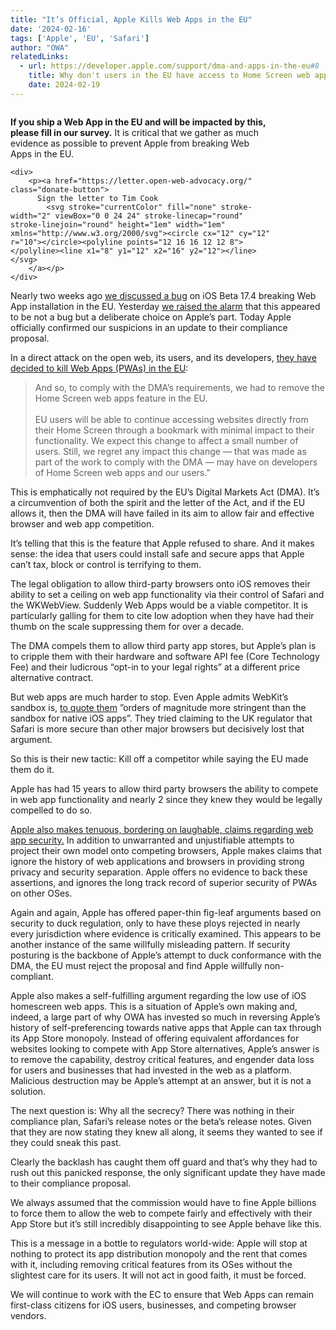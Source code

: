 ```yaml
---
title: "It’s Official, Apple Kills Web Apps in the EU"
date: '2024-02-16'
tags: ['Apple', 'EU', 'Safari']
author: "OWA"
relatedLinks:
  - url: https://developer.apple.com/support/dma-and-apps-in-the-eu#8
    title: Why don't users in the EU have access to Home Screen web apps?
    date: 2024-02-19
---
```


<div class="prom-banner" style="max-width: 30em;">
    <p class"illustration"><img src="/images/owa-home-logo.svg" alt="" /></p>
    <p><strong>If you ship a Web App in the EU and will be impacted by this, please fill in our survey.</strong> It is critical that we gather as much evidence as possible to prevent Apple from breaking Web Apps in the EU.</p>

    <div>
        <p><a href="https://letter.open-web-advocacy.org/" class="donate-button">
          Sign the letter to Tim Cook
            <svg stroke="currentColor" fill="none" stroke-width="2" viewBox="0 0 24 24" stroke-linecap="round" stroke-linejoin="round" height="1em" width="1em" xmlns="http://www.w3.org/2000/svg"><circle cx="12" cy="12" r="10"></circle><polyline points="12 16 16 12 12 8"></polyline><line x1="8" y1="12" x2="16" y2="12"></line></svg>
        </a></p>
    </div>
</div>

Nearly two weeks ago [we discussed a bug](https://open-web-advocacy.org/blog/did-apple-just-break-web-apps-in-ios17.4-beta-eu/) on iOS Beta 17.4 breaking Web App installation in the EU. Yesterday [we raised the alarm](https://open-web-advocacy.org/blog/apple-on-course-to-break-all-web-apps-in-eu-within-20-days/) that this appeared to be not a bug but a deliberate choice on Apple’s part. Today Apple officially confirmed our suspicions in an update to their compliance proposal.

In a direct attack on the open web, its users, and its developers, [they have decided to kill Web Apps (PWAs) in the EU](https://developer.apple.com/support/dma-and-apps-in-the-eu#8):

> And so, to comply with the DMA’s requirements, we had to remove the Home Screen web apps feature in the EU.<br><br>
> EU users will be able to continue accessing websites directly from their Home Screen through a bookmark with minimal impact to their functionality. We expect this change to affect a small number of users. Still, we regret any impact this change — that was made as part of the work to comply with the DMA — may have on developers of Home Screen web apps and our users.”

This is emphatically not required by the EU’s Digital Markets Act (DMA). It’s a circumvention of both the spirit and the letter of the Act, and if the EU allows it, then the DMA will have failed in its aim to allow fair and effective browser and web app competition.

It’s telling that this is the feature that Apple refused to share. And it makes sense: the idea that users could install safe and secure apps that Apple can’t tax, block or control is terrifying to them.

The legal obligation to allow third-party browsers onto iOS removes their ability to set a ceiling on web app functionality via their control of Safari and the WKWebView. Suddenly Web Apps would be a viable competitor. It is particularly galling for them to cite low adoption when they have had their thumb on the scale suppressing them for over a decade.

The DMA compels them to allow third party app stores, but Apple’s plan is to cripple them with their hardware and software API fee (Core Technology Fee) and their ludicrous “opt-in to your legal rights” at a different price alternative contract.

But web apps are much harder to stop. Even Apple admits WebKit’s sandbox is, [to quote them](https://assets.publishing.service.gov.uk/media/62277271d3bf7f158779fe39/Apple_11.3.22.pdf) ”orders of magnitude more stringent than the sandbox for native iOS apps”. They tried claiming to the UK regulator that Safari is more secure than other major browsers but decisively lost that argument.

So this is their new tactic: Kill off a competitor while saying the EU made them do it.

Apple has had 15 years to allow third party browsers the ability to compete in web app functionality and nearly 2 since they knew they would be legally compelled to do so.

[Apple also makes tenuous, bordering on laughable, claims regarding web app security.](https://developer.apple.com/support/dma-and-apps-in-the-eu#dev-qa:~:text=Why%20don%27t%20users%20in%20the%20EU%20have%20access%20to%20Home%20Screen%20web%20apps%3F) In addition to unwarranted and unjustifiable attempts to project their own model onto competing browsers, Apple makes claims that ignore the history of web applications and browsers in providing strong privacy and security separation. Apple offers no evidence to back these assertions, and ignores the long track record of superior security of PWAs on other OSes.

Again and again, Apple has offered paper-thin fig-leaf arguments based on security to duck regulation, only to have these ploys rejected in nearly every jurisdiction where evidence is critically examined. This appears to be another instance of the same willfully misleading pattern. If security posturing is the backbone of Apple’s attempt to duck conformance with the DMA, the EU must reject the proposal and find Apple willfully non-compliant.

Apple also makes a self-fulfilling argument regarding the low use of iOS homescreen web apps. This is a situation of Apple’s own making and, indeed, a large part of why OWA has invested so much in reversing Apple’s history of self-preferencing towards native apps that Apple can tax through its App Store monopoly. Instead of offering equivalent affordances for websites looking to compete with App Store alternatives, Apple’s answer is to remove the capability, destroy critical features, and engender data loss for users and businesses that had invested in the web as a platform. Malicious destruction may be Apple’s attempt at an answer, but it is not a solution.

The next question is: Why all the secrecy? There was nothing in their compliance plan, Safari’s release notes or the beta’s release notes. Given that they are now stating they knew all along, it seems they wanted to see if they could sneak this past.

Clearly the backlash has caught them off guard and that’s why they had to rush out this panicked response, the only significant update they have made to their compliance proposal.

We always assumed that the commission would have to fine Apple billions to force them to allow the web to compete fairly and effectively with their App Store but it’s still incredibly disappointing to see Apple behave like this.

This is a message in a bottle to regulators world-wide: Apple will stop at nothing to protect its app distribution monopoly and the rent that comes with it, including removing critical features from its OSes without the slightest care for its users. It will not act in good faith, it must be forced.

We will continue to work with the EC to ensure that Web Apps can remain first-class citizens for iOS users, businesses, and competing browser vendors.
